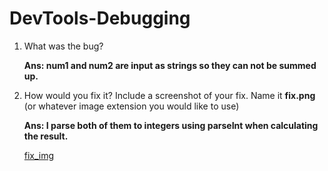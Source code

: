 # DevTools-Debugging

1. What was the bug?

   **Ans: num1 and num2 are input as strings so they can not be summed up.**

2. How would you fix it? Include a screenshot of your fix. Name it **fix.png** (or whatever image extension you would like to use)

   **Ans: I parse both of them to integers using parseInt when calculating the result.**

   [fix_img](fix.png)

